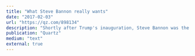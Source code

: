 ```yaml
---
title: "What Steve Bannon really wants"
date: "2017-02-03"
url: "https://qz.com/898134"
description: "Shortly after Trump's inauguration, Steve Bannon was the wild card in the Trump administration. Gwynn Guilford and I uncovered his bizarre and epic political philosophy."
publication: "Quartz"
medium: "text"
external: true
---
```

